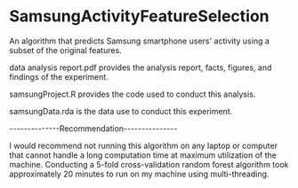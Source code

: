 # SamsungActivityFeatureSelection
An algorithm that predicts Samsung smartphone users' activity using a subset of the original features.

data analysis report.pdf provides the analysis report, facts, figures, and findings of the experiment.

samsungProject.R provides the code used to conduct this analysis.

samsungData.rda is the data use to conduct this experiment.

--------------Recommendation---------------

I would recommend not running this algorithm on any laptop or computer that cannot handle a long computation time at maximum utilization of the machine.  Conducting a 5-fold cross-validation random forest algorithm took approximately 20 minutes to run on my machine using multi-threading.
